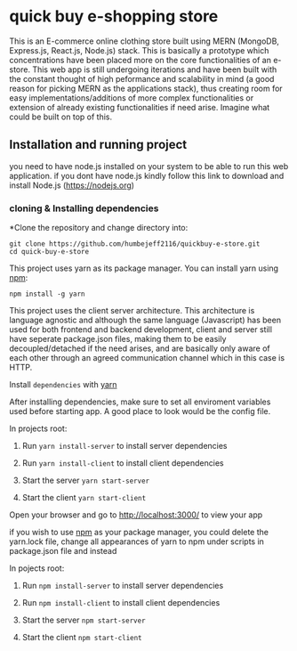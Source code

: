 # quick buy e-shopping store

This is an E-commerce online clothing store built using MERN (MongoDB, Express.js, React.js, Node.js) stack.
This is basically a prototype which concentrations have been placed more on the core functionalities of an e-store. This web app is still undergoing iterations and have been built with the constant thought of high peformance and scalability in mind (a good reason for picking MERN as the applications stack), thus creating room for easy implementations/additions of more complex functionalities or extension of already existing functionalities if need arise. Imagine what could be built on top of this.  

## Installation and running project

you need to have node.js installed on your system to be able to run this web application.
if you dont have node.js kindly follow this link to download and install Node.js (<https://nodejs.org>)

### cloning & Installing dependencies

*Clone the repository and change directory into:

```console
git clone https://github.com/humbejeff2116/quickbuy-e-store.git
cd quick-buy-e-store 

```

This project uses yarn as its package manager. You can install yarn using [npm](https://yarnpkg.com):

```console
npm install -g yarn

```

This project uses the client server architecture. This architecture is language agnostic and although the same language (Javascript) has been used for both frontend and backend development, client and server still have seperate package.json files, making them to be easily decoupled/detached if the need arises, and are basically only aware of each other through an agreed communication channel which in this case is HTTP.

Install `dependencies` with [yarn](https://yarnpkg.com)

After installing dependencies, make sure to set all enviroment variables used before starting app. A good place to look would be the config file.

In projects root:

1. Run `yarn install-server` to install server dependencies

2. Run `yarn install-client` to install client dependencies

3. Start the server `yarn start-server`

4. Start the client `yarn start-client`

Open your browser and go to [http://localhost:3000/](http://localhost:3000/) to view your app

if you wish to use [npm](https://www.npmjs.com/) as your package manager, you could delete
the yarn.lock file, change all appearances of yarn to npm under scripts in package.json file and instead

In pojects root:

1. Run `npm install-server` to install server dependencies

2. Run `npm install-client` to install client dependencies

3. Start the server `npm start-server`

4. Start the client `npm start-client`

